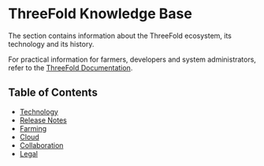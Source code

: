 <h1> ThreeFold Knowledge Base </h1>

The section contains information about the ThreeFold ecosystem, its technology and its history.

For practical information for farmers, developers and system administrators, refer to the [ThreeFold Documentation](../documentation/documentation.md).

<h2>Table of Contents</h2>

- [Technology](./technology/technology_toc.md)
- [Release Notes](./releasenotes/releasenotes_readme.md)
- [Farming](./farming/farming_toc.md)
- [Cloud](./cloud/cloud_toc.md)
- [Collaboration](./collaboration/collaboration_toc.md)
- [Legal](./legal/terms_conditions_all3.md)
